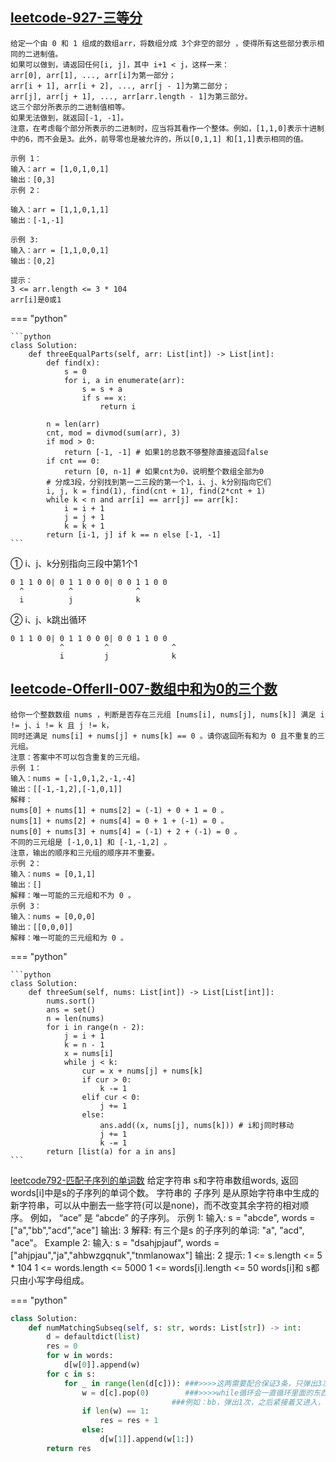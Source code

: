 
##  [leetcode-927-三等分](https://leetcode.cn/problems/three-equal-parts/)
    给定一个由 0 和 1 组成的数组arr，将数组分成 3个非空的部分 ，使得所有这些部分表示相同的二进制值。
    如果可以做到，请返回任何[i, j]，其中 i+1 < j，这样一来：
    arr[0], arr[1], ..., arr[i]为第一部分；
    arr[i + 1], arr[i + 2], ..., arr[j - 1]为第二部分；
    arr[j], arr[j + 1], ..., arr[arr.length - 1]为第三部分。
    这三个部分所表示的二进制值相等。
    如果无法做到，就返回[-1, -1]。
    注意，在考虑每个部分所表示的二进制时，应当将其看作一个整体。例如，[1,1,0]表示十进制中的6，而不会是3。此外，前导零也是被允许的，所以[0,1,1] 和[1,1]表示相同的值。

    示例 1：
    输入：arr = [1,0,1,0,1]
    输出：[0,3]
    示例 2：

    输入：arr = [1,1,0,1,1]
    输出：[-1,-1]

    示例 3:
    输入：arr = [1,1,0,0,1]
    输出：[0,2]

    提示：
    3 <= arr.length <= 3 * 104
    arr[i]是0或1

=== "python"

    ```python
    class Solution:
        def threeEqualParts(self, arr: List[int]) -> List[int]:
            def find(x):
                s = 0
                for i, a in enumerate(arr):
                    s = s + a
                    if s == x:
                        return i

            n = len(arr)
            cnt, mod = divmod(sum(arr), 3)
            if mod > 0:
                return [-1, -1] # 如果1的总数不够整除直接返回false
            if cnt == 0:
                return [0, n-1] # 如果cnt为0，说明整个数组全部为0
            # 分成3段，分别找到第一二三段的第一个1，i、j、k分别指向它们
            i, j, k = find(1), find(cnt + 1), find(2*cnt + 1)
            while k < n and arr[i] == arr[j] == arr[k]:
                i = i + 1
                j = j + 1
                k = k + 1
            return [i-1, j] if k == n else [-1, -1]
    ```


① i、j、k分别指向三段中第1个1

    0 1 1 0 0| 0 1 1 0 0 0| 0 0 1 1 0 0
      ^          ^              ^
      i          j              k
② i、j、k跳出循环

    0 1 1 0 0| 0 1 1 0 0 0| 0 0 1 1 0 0
               ^         ^              ^
               i         j              k



##  [leetcode-OfferII-007-数组中和为0的三个数](https://leetcode.cn/problems/1fGaJU/)
    给你一个整数数组 nums ，判断是否存在三元组 [nums[i], nums[j], nums[k]] 满足 i != j、i != k 且 j != k，
    同时还满足 nums[i] + nums[j] + nums[k] == 0 。请你返回所有和为 0 且不重复的三元组。
    注意：答案中不可以包含重复的三元组。
    示例 1：
    输入：nums = [-1,0,1,2,-1,-4]
    输出：[[-1,-1,2],[-1,0,1]]
    解释：
    nums[0] + nums[1] + nums[2] = (-1) + 0 + 1 = 0 。
    nums[1] + nums[2] + nums[4] = 0 + 1 + (-1) = 0 。
    nums[0] + nums[3] + nums[4] = (-1) + 2 + (-1) = 0 。
    不同的三元组是 [-1,0,1] 和 [-1,-1,2] 。
    注意，输出的顺序和三元组的顺序并不重要。
    示例 2：
    输入：nums = [0,1,1]
    输出：[]
    解释：唯一可能的三元组和不为 0 。
    示例 3：
    输入：nums = [0,0,0]
    输出：[[0,0,0]]
    解释：唯一可能的三元组和为 0 。
=== "python"

    ```python
    class Solution:
        def threeSum(self, nums: List[int]) -> List[List[int]]:
            nums.sort()
            ans = set()
            n = len(nums)
            for i in range(n - 2):
                j = i + 1
                k = n - 1
                x = nums[i]
                while j < k:
                    cur = x + nums[j] + nums[k]
                    if cur > 0:
                        k -= 1
                    elif cur < 0:
                        j += 1
                    else:
                        ans.add((x, nums[j], nums[k])) # i和j同时移动
                        j += 1
                        k -= 1
            return [list(a) for a in ans]
    ```





[leetcode792-匹配子序列的单词数](https://leetcode.cn/problems/number-of-matching-subsequences/)
    给定字符串 s和字符串数组words, 返回words[i]中是s的子序列的单词个数。
    字符串的 子序列 是从原始字符串中生成的新字符串，可以从中删去一些字符(可以是none)，而不改变其余字符的相对顺序。
    例如， “ace” 是 “abcde” 的子序列。
    示例 1:
    输入: s = "abcde", words = ["a","bb","acd","ace"]
    输出: 3
    解释: 有三个是s 的子序列的单词: "a", "acd", "ace"。
    Example 2:
    输入: s = "dsahjpjauf", words = ["ahjpjau","ja","ahbwzgqnuk","tnmlanowax"]
    输出: 2
    提示:
    1 <= s.length <= 5 * 104
    1 <= words.length <= 5000
    1 <= words[i].length <= 50
    words[i]和 s都只由小写字母组成。

=== "python"

```python
class Solution:
    def numMatchingSubseq(self, s: str, words: List[str]) -> int:
        d = defaultdict(list)
        res = 0
        for w in words:
            d[w[0]].append(w)
        for c in s:
            for _ in range(len(d[c])): ###>>>>这两需要配合保证3条，只弹出3次
                w = d[c].pop(0)        ###>>>>while循环会一直循环里面的东西为空
                                    ###例如：bb，弹出1次，之后紧接着又进入，在次弹出，这个时候c是没有变化的
                if len(w) == 1:
                    res = res + 1
                else:
                    d[w[1]].append(w[1:])
        return res
```
